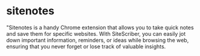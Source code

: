 # sitenotes
"Sitenotes is a handy Chrome extension that allows you to take quick notes and save them for specific websites. With SiteScriber, you can easily jot down important information, reminders, or ideas while browsing the web, ensuring that you never forget or lose track of valuable insights.
